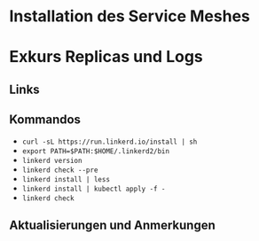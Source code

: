 # Installation des Service Meshes

# Exkurs Replicas und Logs

## Links

## Kommandos

* `curl -sL https://run.linkerd.io/install | sh`
* `export PATH=$PATH:$HOME/.linkerd2/bin`
* `linkerd version`
* `linkerd check --pre`
* `linkerd install | less`
* `linkerd install | kubectl apply -f -`
* `linkerd check`

## Aktualisierungen und Anmerkungen
